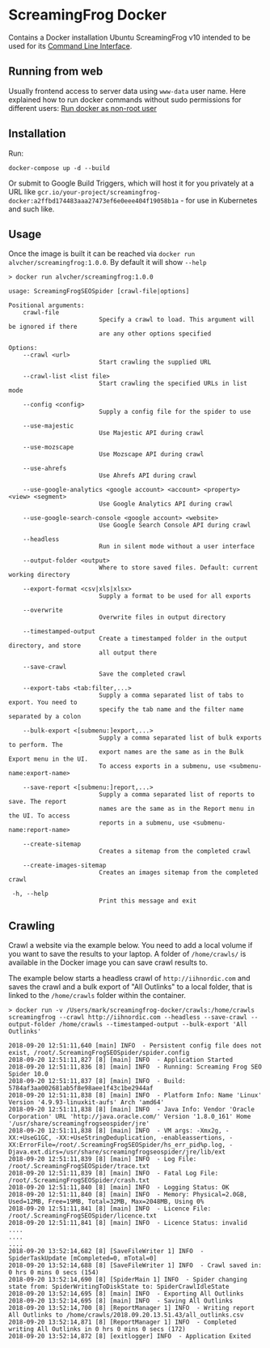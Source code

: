 # ScreamingFrog Docker

Contains a Docker installation Ubuntu ScreamingFrog v10 intended to be used for its [Command Line Interface](https://www.screamingfrog.co.uk/seo-spider/user-guide/general/#command-line).

## Running from web

Usually frontend access to server data using `www-data` user name.
Here explained how to run docker commands without sudo permissions for different users: [Run docker as non-root user](https://askubuntu.com/questions/477551/how-can-i-use-docker-without-sudo)

## Installation

Run:

`docker-compose up -d --build`

Or submit to Google Build Triggers, which will host it for you privately at a URL like 
`gcr.io/your-project/screamingfrog-docker:a2ffbd174483aaa27473ef6e0eee404f19058b1a` - for use in Kubernetes and such like. 


## Usage

Once the image is built it can be reached via `docker run alvcher/screamingfrog:1.0.0`.  By default it will show `--help`

```
> docker run alvcher/screamingfrog:1.0.0

usage: ScreamingFrogSEOSpider [crawl-file|options]

Positional arguments:
    crawl-file
                         Specify a crawl to load. This argument will be ignored if there
                         are any other options specified

Options:
    --crawl <url>
                         Start crawling the supplied URL

    --crawl-list <list file>
                         Start crawling the specified URLs in list mode

    --config <config>
                         Supply a config file for the spider to use

    --use-majestic
                         Use Majestic API during crawl

    --use-mozscape
                         Use Mozscape API during crawl

    --use-ahrefs
                         Use Ahrefs API during crawl

    --use-google-analytics <google account> <account> <property> <view> <segment>
                         Use Google Analytics API during crawl

    --use-google-search-console <google account> <website>
                         Use Google Search Console API during crawl

    --headless
                         Run in silent mode without a user interface

    --output-folder <output>
                         Where to store saved files. Default: current working directory

    --export-format <csv|xls|xlsx>
                         Supply a format to be used for all exports

    --overwrite
                         Overwrite files in output directory

    --timestamped-output
                         Create a timestamped folder in the output directory, and store
                         all output there

    --save-crawl
                         Save the completed crawl

    --export-tabs <tab:filter,...>
                         Supply a comma separated list of tabs to export. You need to
                         specify the tab name and the filter name separated by a colon

    --bulk-export <[submenu:]export,...>
                         Supply a comma separated list of bulk exports to perform. The
                         export names are the same as in the Bulk Export menu in the UI.
                         To access exports in a submenu, use <submenu-name:export-name>

    --save-report <[submenu:]report,...>
                         Supply a comma separated list of reports to save. The report
                         names are the same as in the Report menu in the UI. To access
                         reports in a submenu, use <submenu-name:report-name>

    --create-sitemap
                         Creates a sitemap from the completed crawl

    --create-images-sitemap
                         Creates an images sitemap from the completed crawl

 -h, --help
                         Print this message and exit
```

## Crawling

Crawl a website via the example below.  You need to add a local volume if you want to save the results to your laptop.  A folder of `/home/crawls/` is available in the Docker image you can save crawl results to.

The example below starts a headless crawl of `http://iihnordic.com` and saves the crawl and a bulk export of "All Outlinks" to a local folder, that is linked to the `/home/crawls` folder within the container.

```
> docker run -v /Users/mark/screamingfrog-docker/crawls:/home/crawls screamingfrog --crawl http://iihnordic.com --headless --save-crawl --output-folder /home/crawls --timestamped-output --bulk-export 'All Outlinks'

2018-09-20 12:51:11,640 [main] INFO  - Persistent config file does not exist, /root/.ScreamingFrogSEOSpider/spider.config
2018-09-20 12:51:11,827 [8] [main] INFO  - Application Started
2018-09-20 12:51:11,836 [8] [main] INFO  - Running: Screaming Frog SEO Spider 10.0
2018-09-20 12:51:11,837 [8] [main] INFO  - Build: 5784af3aa002681ab5f8e98aee1f43c1be2944af
2018-09-20 12:51:11,838 [8] [main] INFO  - Platform Info: Name 'Linux' Version '4.9.93-linuxkit-aufs' Arch 'amd64'
2018-09-20 12:51:11,838 [8] [main] INFO  - Java Info: Vendor 'Oracle Corporation' URL 'http://java.oracle.com/' Version '1.8.0_161' Home '/usr/share/screamingfrogseospider/jre'
2018-09-20 12:51:11,838 [8] [main] INFO  - VM args: -Xmx2g, -XX:+UseG1GC, -XX:+UseStringDeduplication, -enableassertions, -XX:ErrorFile=/root/.ScreamingFrogSEOSpider/hs_err_pid%p.log, -Djava.ext.dirs=/usr/share/screamingfrogseospider/jre/lib/ext
2018-09-20 12:51:11,839 [8] [main] INFO  - Log File: /root/.ScreamingFrogSEOSpider/trace.txt
2018-09-20 12:51:11,839 [8] [main] INFO  - Fatal Log File: /root/.ScreamingFrogSEOSpider/crash.txt
2018-09-20 12:51:11,840 [8] [main] INFO  - Logging Status: OK
2018-09-20 12:51:11,840 [8] [main] INFO  - Memory: Physical=2.0GB, Used=12MB, Free=19MB, Total=32MB, Max=2048MB, Using 0%
2018-09-20 12:51:11,841 [8] [main] INFO  - Licence File: /root/.ScreamingFrogSEOSpider/licence.txt
2018-09-20 12:51:11,841 [8] [main] INFO  - Licence Status: invalid
....
....
....
2018-09-20 13:52:14,682 [8] [SaveFileWriter 1] INFO  - SpiderTaskUpdate [mCompleted=0, mTotal=0]
2018-09-20 13:52:14,688 [8] [SaveFileWriter 1] INFO  - Crawl saved in: 0 hrs 0 mins 0 secs (154)
2018-09-20 13:52:14,690 [8] [SpiderMain 1] INFO  - Spider changing state from: SpiderWritingToDiskState to: SpiderCrawlIdleState
2018-09-20 13:52:14,695 [8] [main] INFO  - Exporting All Outlinks
2018-09-20 13:52:14,695 [8] [main] INFO  - Saving All Outlinks
2018-09-20 13:52:14,700 [8] [ReportManager 1] INFO  - Writing report All Outlinks to /home/crawls/2018.09.20.13.51.43/all_outlinks.csv
2018-09-20 13:52:14,871 [8] [ReportManager 1] INFO  - Completed writing All Outlinks in 0 hrs 0 mins 0 secs (172)
2018-09-20 13:52:14,872 [8] [exitlogger] INFO  - Application Exited
```

